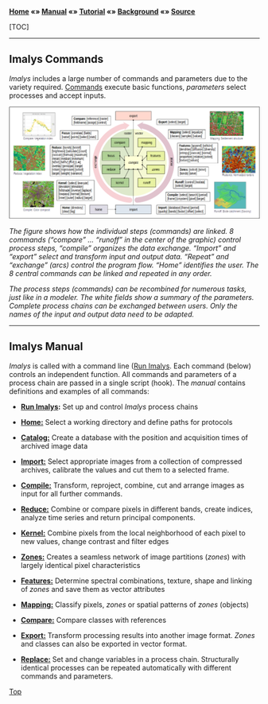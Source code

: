 **[Home](../README.md) «» [Manual](../manual/README.md) «» [Tutorial](../tutorial/README.md) «» [Background](../background/README.md) «» [Source](../source)**

[TOC]

------

## Imalys Commands

*Imalys* includes a large number of commands and parameters due to the variety required. [Commands](README.md) execute basic functions, *parameters* select processes and accept inputs.

![](../images/M0_workflow.png)

*The figure shows how the individual steps (commands) are linked. 8 commands (“compare” ... “runoff” in the center of the graphic) control process steps, “compile” organizes the data exchange. “Import” and “export” select and transform input and output data. “Repeat” and “exchange” (arcs) control the program flow. “Home” identifies the user. The 8 central commands can be linked and repeated in any order.*

*The process steps (commands) can be recombined for numerous tasks, just like in a modeler. The white fields show a summary of the parameters. Complete process chains can be exchanged between users. Only the names of the input and output data need to be adapted.*

------

## Imalys Manual

*Imalys* is called with a command line ([Run Imalys](0_Execute.md). Each command (below) controls an independent function. All commands and parameters of a process chain are passed in a single script (hook). The *manual* contains definitions and examples of all commands:

- **[Run Imalys](0_Execute.md):** Set up and control *Imalys* process chains

- **[Home:](1_Home.md)** Select a working directory and define paths for protocols

- **[Catalog:](2_Catalog.md)** Create a database with the position and acquisition times of archived image data

- **[Import:](3_Import.md)** Select appropriate images from a collection of compressed archives, calibrate the values and cut them to a selected frame.

- **[Compile:](4_Compile.md)** Transform, reproject, combine, cut and arrange images as input for all further commands. 

- **[Reduce:](5_Reduce.md)** Combine or compare pixels in different bands, create indices, analyze time series and return principal components.

- **[Kernel:](6_Kernel.md)** Combine pixels from the local neighborhood of each pixel to new values, change contrast and filter edges

- **[Zones:](7_Zones.md)** Creates a seamless network of image partitions (*zones*) with largely identical pixel characteristics

- **[Features:](8_Features.md)** Determine spectral combinations, texture, shape and linking of *zones* and save them as vector attributes

- **[Mapping:](9_Mapping.md)** Classify pixels, *zones* or spatial patterns of *zones* (objects)

- **[Compare:](10_Compare.md)** Compare classes with references 

- **[Export:](11_Export.md)** Transform processing results into another image format. *Zones* and classes can also be exported in vector format.

- **[Replace:](12_Replace.md)** Set and change variables in a process chain. Structurally identical processes can be repeated automatically with different commands and parameters.

[Top](README.md#imalys-commands)
